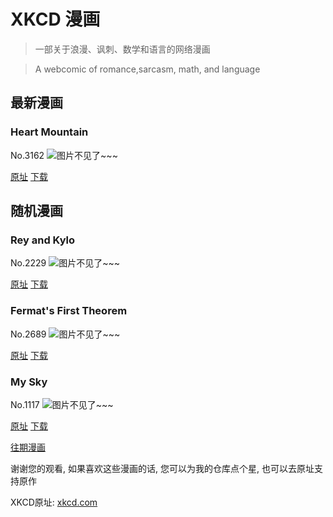 # XKCD 漫画


> 一部关于浪漫、讽刺、数学和语言的网络漫画

> A webcomic of romance,sarcasm, math, and language


## 最新漫画
### Heart Mountain
No.3162
![图片不见了~~~](https://imgs.xkcd.com/comics/heart_mountain.png)

[原址](https://xkcd.com//3162) [下载](https://imgs.xkcd.com/comics/heart_mountain.png)



## 随机漫画
### Rey and Kylo
No.2229
![图片不见了~~~](https://imgs.xkcd.com/comics/rey_and_kylo.png)

[原址](https://xkcd.com//2229) [下载](https://imgs.xkcd.com/comics/rey_and_kylo.png)



### Fermat's First Theorem
No.2689
![图片不见了~~~](https://imgs.xkcd.com/comics/fermats_first_theorem.png)

[原址](https://xkcd.com//2689) [下载](https://imgs.xkcd.com/comics/fermats_first_theorem.png)



### My Sky
No.1117
![图片不见了~~~](https://imgs.xkcd.com/comics/my_sky.png)

[原址](https://xkcd.com//1117) [下载](https://imgs.xkcd.com/comics/my_sky.png)



[往期漫画](image/)

谢谢您的观看, 如果喜欢这些漫画的话, 
您可以为我的仓库点个星, 也可以去原址支持原作

XKCD原址: [xkcd.com](https://xkcd.com)

